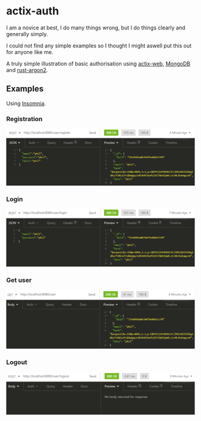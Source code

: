# actix-auth

I am a novice at best, I do many things wrong, but I do things clearly and generally simply.

I could not find any simple examples so I thought I might aswell put this out for anyone like me.

A truly simple illustration of basic authorisation using [actix-web](https://actix.rs/), [MongoDB](https://www.google.com/search?client=firefox-b-d&q=rust+mongodb) and [rust-argon2](https://github.com/sru-systems/rust-argon2).

## Examples

Using [Insomnia](https://insomnia.rest/).

### Registration

<img width="600" src="https://github.com/JonathanWoollett-Light/actix-auth/blob/master/examples/registration.png">

### Login

<img width="600" src="https://github.com/JonathanWoollett-Light/actix-auth/blob/master/examples/login.png">

### Get user

<img width="600" src="https://github.com/JonathanWoollett-Light/actix-auth/blob/master/examples/get-user.png">

### Logout

<img width="600" src="https://github.com/JonathanWoollett-Light/actix-auth/blob/master/examples/logout.png">

